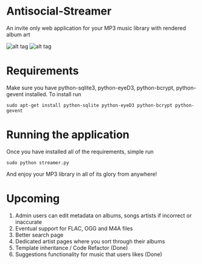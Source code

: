 Antisocial-Streamer
===================

An invite only web application for your MP3 music library with rendered album art

![alt tag](http://i1306.photobucket.com/albums/s570/david4shure/streamer_zps7f8a29ea.png)
![alt tag](http://i1306.photobucket.com/albums/s570/david4shure/request_zps1086c497.png)


Requirements
============

Make sure you have python-sqlite3, python-eyeD3, python-bcrypt, python-gevent installed.
  To install run 
```shell
sudo apt-get install python-sqlite python-eyeD3 python-bcrypt python-gevent
```

Running the application
=======================

Once you have installed all of the requirements, simple run 
```shell
sudo python streamer.py
```

And enjoy your MP3 library in all of its glory from anywhere!


Upcoming
========

1. Admin users can edit metadata on albums, songs artists if incorrect or inaccurate
2. Eventual support for FLAC, OGG and M4A files
3. Better search page
4. Dedicated artist pages where you sort through their albums
5. Template inheritance / Code Refactor (Done)
6. Suggestions functionality for music that users likes (Done)
